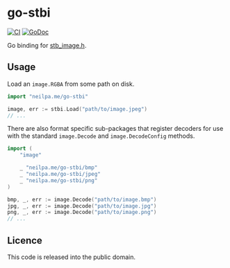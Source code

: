 # go-stbi

[![CI](https://github.com/neilpa/go-stbi/workflows/CI/badge.svg)](https://github.com/neilpa/go-stbi/actions/)
[![GoDoc](https://godoc.org/neilpa.me/go-stbi?status.svg)](https://godoc.org/neilpa.me/go-stbi)

Go binding for [stb_image.h][].

## Usage

Load an `image.RGBA` from some path on disk.

```go
import "neilpa.me/go-stbi"

image, err := stbi.Load("path/to/image.jpeg")
// ...
```

There are also format specific sub-packages that register decoders for use
with the standard `image.Decode` and `image.DecodeConfig` methods.

```go
import (
    "image"

    _ "neilpa.me/go-stbi/bmp"
    _ "neilpa.me/go-stbi/jpeg"
    _ "neilpa.me/go-stbi/png"
)

bmp, _, err := image.Decode("path/to/image.bmp")
jpg, _, err := image.Decode("path/to/image.jpg")
png, _, err := image.Decode("path/to/image.png")
// ...
```

## Licence

This code is released into the public domain.

[stb_image.h]: https://github.com/nothings/stb/blob/f67165c2bb2af3060ecae7d20d6f731173485ad0/stb_image.h
